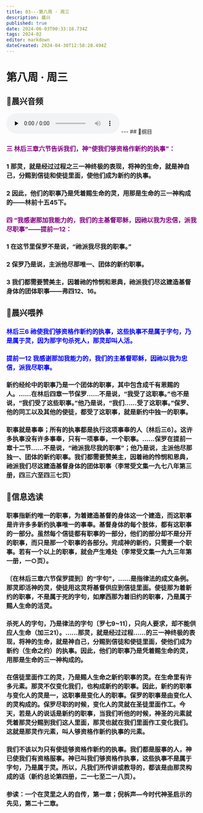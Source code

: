 ```yaml
---
title: 03---第八周 · 周三
description: 晨兴
published: true
date: 2024-06-03T00:33:18.734Z
tags: 2024-02
editor: markdown
dateCreated: 2024-04-30T12:58:28.494Z
---
```


# 第八周 · 周三
## 🎵晨兴音频
<audio id="audio" controls="" preload="none">
      <source id="mp3" src="/2024-02/week8/week8day3.mp3">
</audio>
---
## 📖纲目

### <font color=purple>三   林后三章六节告诉我们，神“使我们够资格作新约的执事”：</font>

### 1   那灵，就是经过过程之三一神终极的表现，将神的生命，就是神自己，分赐到信徒和使徒里面，使他们成为新约的执事。

### 2   因此，他们的职事乃是凭着赐生命的灵，用那是生命的三一神构成的——林前十五45下。

### <font color=purple>四   “我感谢那加我能力的，我们的主基督耶稣，因祂以我为忠信，派我尽职事”——提前一12：</font>

### 1   在这节里保罗不是说，“祂派我尽我的职事。”

### 2   保罗乃是说，主派他尽那唯一、团体的新约职事。

### 3   我们都需要赞美主，因着祂的怜悯和恩典，祂派我们尽这建造基督身体的团体职事——弗四12、16。

## 📖晨兴喂养

### <font color=blue>林后三6    祂使我们够资格作新约的执事，这些执事不是属于字句，乃是属于灵，因为那字句杀死人，那灵却叫人活。</font>

### <font color=blue>提前一12    我感谢那加我能力的，我们的主基督耶稣，因祂以我为忠信，派我尽职事。</font>

### 新约经纶中的职事乃是一个团体的职事，其中包含成千有恩赐的人。……在林后四章一节保罗……不是说，“我受了这职事。”也不是说，“我们受了这些职事。”他乃是说，“我们……受了这职事。”保罗、他的同工以及其他的使徒，都受了这职事，就是新约中独一的职事。

### 职事就是事奉；所有的执事都是执行这项事奉的人〔林后三6〕。这许多执事没有许多事奉，只有一项事奉，一个职事。……保罗在提前一章十二节……不是说，“祂派我尽我的职事”；他乃是说，主派他尽那独一、团体的新约职事。我们都需要赞美主，因着祂的怜悯和恩典，祂派我们尽这建造基督身体的团体职事（李常受文集一九七八年第三册，四三六至四三七页）

## 📖信息选读

### 职事指新约唯一的职事，为着建造基督的身体这一个建造，而这职事是许许多多新约执事唯一的事奉。基督身体的每个肢体，都有这职事的一部分。虽然每个信徒都有职事的一部分，他们的部分却不是分开的职事，而只是那一个职事的各部分。完成神的新约，只需要一个职事。若有一个以上的职事，就会产生难处（李常受文集一九九三年第一册，一○页）。

### 〔在林后三章六节保罗提到〕的“字句”，……是指律法的成文条例。那灵即活神的灵，使徒用这灵将基督供应到信徒里面。使徒那为着新约的职事，不是属于死的字句，如摩西那为着旧约的职事，乃是属于赐人生命的活灵。

### 杀死人的字句，乃是律法的字句〔罗七9~11〕，只向人要求，却不能供应人生命（加三21）。……那灵，就是经过过程……的三一神终极的表现，将神的生命，就是神自己，分赐到信徒和使徒里面，使他们成为新约（生命之约）的执事。因此，他们的职事乃是凭着赐生命的灵，用那是生命的三一神构成的。

### 在信徒里面作工的灵，乃是赐人生命之新约职事的灵。在生命里有许多元素。那灵不仅变化我们，也构成新约的职事。因此，新约的职事与变化人的灵是一，这职事是变化人的职事。保罗的职事是由变化人的灵构成的。保罗尽职的时候，变化人的灵就在圣徒里面作工。今天，若是人的说话是新约的职事，当我们听他的时候，神圣的元素就凭着那灵分赐到我们这人里面，那灵也就在我们里面作工变化我们。这就是那灵作元素，叫人够资格作新约执事的元素。

### 我们不该以为只有使徒够资格作新约的执事。我们都是服事的人，神已使我们有资格服事。神已叫我们够资格作执事，这些执事不是属于字句，乃是属于灵。所以，凡我们所传讲或教导的，都该是由那灵构成的话（新约总论第四册，二一七至二一八页）。

### 参读：一个在灵里之人的自传，第一章；倪柝声—今时代神圣启示的先见，第二十二章。
<!-- Google tag (gtag.js) -->
<script async src="https://www.googletagmanager.com/gtag/js?id=G-1P8709Z16T"></script>
<script>
  window.dataLayer = window.dataLayer || [];
  function gtag(){dataLayer.push(arguments);}
  gtag('js', new Date());

  gtag('config', 'G-1P8709Z16T');
</script>
